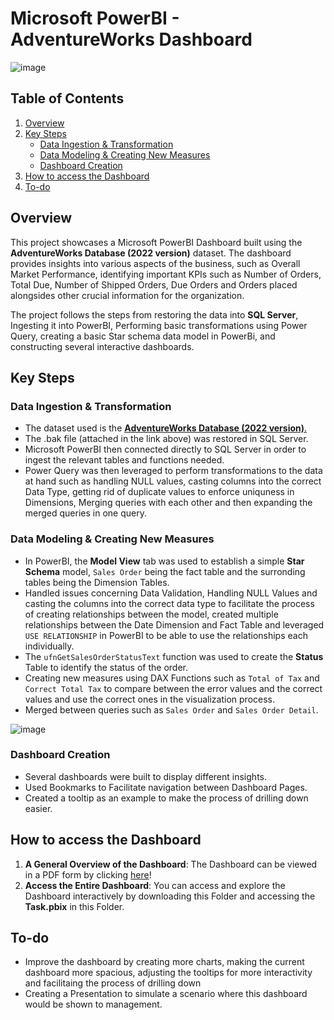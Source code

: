 # Microsoft PowerBI - AdventureWorks Dashboard

![image](https://github.com/user-attachments/assets/3105ffe3-18ef-4ef5-ad7b-fa69d0ccd7fa)

## Table of Contents
1. [Overview](#overview)
2. [Key Steps](#key-steps)
   - [Data Ingestion & Transformation](#data-ingestion--transformation)
   - [Data Modeling & Creating New Measures](#data-modeling--creating-new-measures)
   - [Dashboard Creation](#dashboard-creation)
3. [How to access the Dashboard](#how-to-access-the-dashboard)
4. [To-do](#to-do)

## Overview

This project showcases a Microsoft PowerBI Dashboard built using the **AdventureWorks Database (2022 version)** dataset. The dashboard provides insights into various aspects of the business, such as Overall Market Performance, identifying important KPIs such as Number of Orders, Total Due, Number of Shipped Orders, Due Orders and Orders placed alongsides other crucial information for the organization.

The project follows the steps from restoring the data into **SQL Server**, Ingesting it into PowerBI, Performing basic transformations using Power Query, creating a basic Star schema data model in PowerBi, and constructing several interactive dashboards.

## Key Steps

### Data Ingestion & Transformation
- The dataset used is the <a href = "https://learn.microsoft.com/en-us/sql/samples/adventureworks-install-configure?view=sql-server-ver15&tabs=ssms">**AdventureWorks Database (2022 version)**.</a>
- The .bak file (attached in the link above) was restored in SQL Server.
- Microsoft PowerBI then connected directly to SQL Server in order to ingest the relevant tables and functions needed.
- Power Query was then leveraged to perform transformations to the data at hand such as handling NULL values, casting columns into the correct Data Type, getting rid of duplicate values to enforce uniquness in Dimensions, Merging queries with each other and then expanding the merged queries in one query.

### Data Modeling & Creating New Measures
- In PowerBI, the **Model View** tab was used to establish a simple **Star Schema** model, `Sales Order` being the fact table and the surronding tables being the Dimension Tables.
- Handled issues concerning Data Validation, Handling NULL Values and casting the columns into the correct data type to facilitate the process of creating relationships between the model, created multiple relationships between the Date Dimension and Fact Table and leveraged `USE RELATIONSHIP` in PowerBI to be able to use the relationships each individually.
- The `ufnGetSalesOrderStatusText` function was used to create the **Status** Table to identify the status of the order.
- Creating new measures using DAX Functions such as `Total of Tax` and `Correct Total Tax` to compare between the error values and the correct values and use the correct ones in the visualization process.
- Merged between queries such as `Sales Order` and `Sales Order Detail`.

![image](https://github.com/user-attachments/assets/665c431f-a1f2-4fc3-b0c0-5216bcce344b)


### Dashboard Creation
- Several dashboards were built to display different insights.
- Used Bookmarks to Facilitate navigation between Dashboard Pages.
- Created a tooltip as an example to make the process of drilling down easier.


## How to access the Dashboard

1. **A General Overview of the Dashboard**: The Dashboard can be viewed in a PDF form by clicking <a href="https://drive.google.com/file/d/1vqmuYXsoBuodRBOyjziEIzm0_zJ71pTo/view?usp=sharing">here</a>!
2. **Access the Entire Dashboard**: You can access and explore the Dashboard interactively by downloading this Folder and accessing the **Task.pbix** in this Folder.
   
## To-do
- Improve the dashboard by creating more charts, making the current dashboard more spacious, adjusting the tooltips for more interactivity and facilitaing the process of drilling down
- Creating a Presentation to simulate a scenario where this dashboard would be shown to management.


